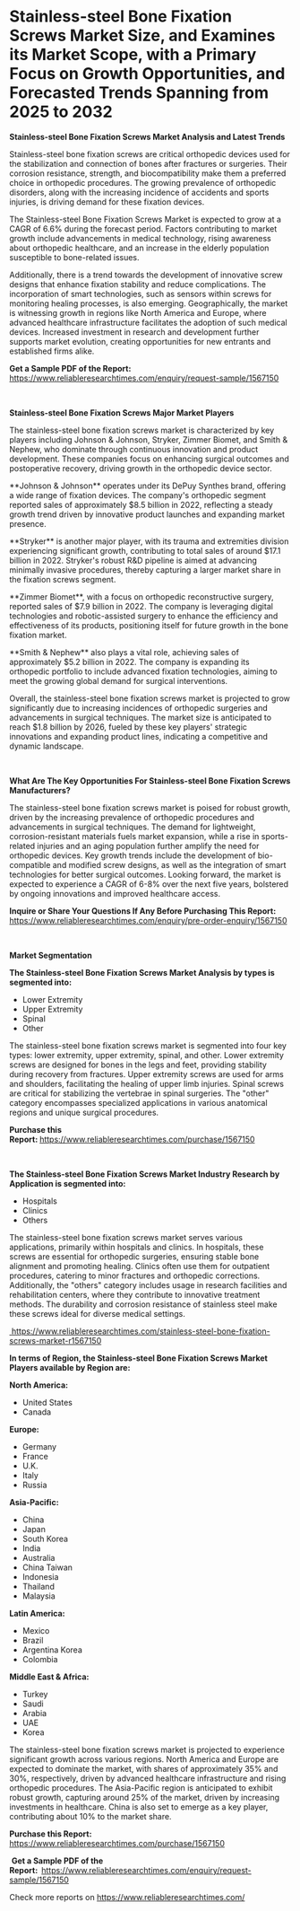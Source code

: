 <p><h1>Stainless-steel Bone Fixation Screws Market Size, and Examines its Market Scope, with a Primary Focus on Growth Opportunities, and Forecasted Trends Spanning from 2025 to 2032</h1></p><p><strong>Stainless-steel Bone Fixation Screws Market Analysis and Latest Trends</strong></p>
<p><p>Stainless-steel bone fixation screws are critical orthopedic devices used for the stabilization and connection of bones after fractures or surgeries. Their corrosion resistance, strength, and biocompatibility make them a preferred choice in orthopedic procedures. The growing prevalence of orthopedic disorders, along with the increasing incidence of accidents and sports injuries, is driving demand for these fixation devices.</p><p>The Stainless-steel Bone Fixation Screws Market is expected to grow at a CAGR of 6.6% during the forecast period. Factors contributing to market growth include advancements in medical technology, rising awareness about orthopedic healthcare, and an increase in the elderly population susceptible to bone-related issues. </p><p>Additionally, there is a trend towards the development of innovative screw designs that enhance fixation stability and reduce complications. The incorporation of smart technologies, such as sensors within screws for monitoring healing processes, is also emerging. Geographically, the market is witnessing growth in regions like North America and Europe, where advanced healthcare infrastructure facilitates the adoption of such medical devices. Increased investment in research and development further supports market evolution, creating opportunities for new entrants and established firms alike.</p></p>
<p><strong>Get a Sample PDF of the Report:&nbsp;</strong> <a href="https://www.reliableresearchtimes.com/enquiry/request-sample/1567150?utm_campaign=2714&utm_medium=2&utm_source=Github&utm_content=ia&utm_term=22032025&utm_id=stainless-steel-bone-fixation-screws">https://www.reliableresearchtimes.com/enquiry/request-sample/1567150</a></p>
<p>&nbsp;</p>
<p><strong>Stainless-steel Bone Fixation Screws Major Market Players</strong></p>
<p><p>The stainless-steel bone fixation screws market is characterized by key players including Johnson & Johnson, Stryker, Zimmer Biomet, and Smith & Nephew, who dominate through continuous innovation and product development. These companies focus on enhancing surgical outcomes and postoperative recovery, driving growth in the orthopedic device sector.</p><p>**Johnson & Johnson** operates under its DePuy Synthes brand, offering a wide range of fixation devices. The company's orthopedic segment reported sales of approximately $8.5 billion in 2022, reflecting a steady growth trend driven by innovative product launches and expanding market presence.</p><p>**Stryker** is another major player, with its trauma and extremities division experiencing significant growth, contributing to total sales of around $17.1 billion in 2022. Stryker's robust R&D pipeline is aimed at advancing minimally invasive procedures, thereby capturing a larger market share in the fixation screws segment.</p><p>**Zimmer Biomet**, with a focus on orthopedic reconstructive surgery, reported sales of $7.9 billion in 2022. The company is leveraging digital technologies and robotic-assisted surgery to enhance the efficiency and effectiveness of its products, positioning itself for future growth in the bone fixation market.</p><p>**Smith & Nephew** also plays a vital role, achieving sales of approximately $5.2 billion in 2022. The company is expanding its orthopedic portfolio to include advanced fixation technologies, aiming to meet the growing global demand for surgical interventions.</p><p>Overall, the stainless-steel bone fixation screws market is projected to grow significantly due to increasing incidences of orthopedic surgeries and advancements in surgical techniques. The market size is anticipated to reach $1.8 billion by 2026, fueled by these key players' strategic innovations and expanding product lines, indicating a competitive and dynamic landscape.</p></p>
<p>&nbsp;</p>
<p><strong>What Are The Key Opportunities For Stainless-steel Bone Fixation Screws Manufacturers?</strong></p>
<p><p>The stainless-steel bone fixation screws market is poised for robust growth, driven by the increasing prevalence of orthopedic procedures and advancements in surgical techniques. The demand for lightweight, corrosion-resistant materials fuels market expansion, while a rise in sports-related injuries and an aging population further amplify the need for orthopedic devices. Key growth trends include the development of bio-compatible and modified screw designs, as well as the integration of smart technologies for better surgical outcomes. Looking forward, the market is expected to experience a CAGR of 6-8% over the next five years, bolstered by ongoing innovations and improved healthcare access.</p></p>
<p><strong>Inquire or Share Your Questions If Any Before Purchasing This Report:</strong> <a href="https://www.reliableresearchtimes.com/enquiry/pre-order-enquiry/1567150?utm_campaign=2714&utm_medium=2&utm_source=Github&utm_content=ia&utm_term=22032025&utm_id=stainless-steel-bone-fixation-screws">https://www.reliableresearchtimes.com/enquiry/pre-order-enquiry/1567150</a></p>
<p>&nbsp;</p>
<p><strong>Market Segmentation</strong></p>
<p><strong>The Stainless-steel Bone Fixation Screws Market Analysis by types is segmented into:</strong></p>
<p><ul><li>Lower Extremity</li><li>Upper Extremity</li><li>Spinal</li><li>Other</li></ul></p>
<p><p>The stainless-steel bone fixation screws market is segmented into four key types: lower extremity, upper extremity, spinal, and other. Lower extremity screws are designed for bones in the legs and feet, providing stability during recovery from fractures. Upper extremity screws are used for arms and shoulders, facilitating the healing of upper limb injuries. Spinal screws are critical for stabilizing the vertebrae in spinal surgeries. The "other" category encompasses specialized applications in various anatomical regions and unique surgical procedures.</p></p>
<p><strong>Purchase this Report:&nbsp;</strong><a href="https://www.reliableresearchtimes.com/purchase/1567150?utm_campaign=2714&utm_medium=2&utm_source=Github&utm_content=ia&utm_term=22032025&utm_id=stainless-steel-bone-fixation-screws">https://www.reliableresearchtimes.com/purchase/1567150</a></p>
<p>&nbsp;</p>
<p><strong>The Stainless-steel Bone Fixation Screws Market Industry Research by Application is segmented into:</strong></p>
<p><ul><li>Hospitals</li><li>Clinics</li><li>Others</li></ul></p>
<p><p>The stainless-steel bone fixation screws market serves various applications, primarily within hospitals and clinics. In hospitals, these screws are essential for orthopedic surgeries, ensuring stable bone alignment and promoting healing. Clinics often use them for outpatient procedures, catering to minor fractures and orthopedic corrections. Additionally, the "others" category includes usage in research facilities and rehabilitation centers, where they contribute to innovative treatment methods. The durability and corrosion resistance of stainless steel make these screws ideal for diverse medical settings.</p></p>
<p><a href="https://www.reliableresearchtimes.com/stainless-steel-bone-fixation-screws-market-r1567150?utm_campaign=2714&utm_medium=2&utm_source=Github&utm_content=ia&utm_term=22032025&utm_id=stainless-steel-bone-fixation-screws">&nbsp;https://www.reliableresearchtimes.com/stainless-steel-bone-fixation-screws-market-r1567150</a></p>
<p><strong>In terms of Region, the Stainless-steel Bone Fixation Screws Market Players available by Region are:</strong></p>
<p>
    <p> <strong> North America: </strong>
        <ul>
            <li>United States</li>
            <li>Canada</li>
        </ul>
        </p> 
    <p> <strong> Europe: </strong>
        <ul>
            <li>Germany</li>
            <li>France</li>
            <li>U.K.</li>
            <li>Italy</li>
            <li>Russia</li>
        </ul>
        </p> 
    <p> <strong> Asia-Pacific: </strong>
        <ul>
            <li>China</li>
            <li>Japan</li>
            <li>South Korea</li>
            <li>India</li>
            <li>Australia</li>
            <li>China Taiwan</li>
            <li>Indonesia</li>
            <li>Thailand</li>
            <li>Malaysia</li>
        </ul>
        </p> 
    <p> <strong> Latin America: </strong>
        <ul>
            <li>Mexico</li>
            <li>Brazil</li>
            <li>Argentina Korea</li>
            <li>Colombia</li>
        </ul>
        </p> 
    <p> <strong> Middle East & Africa: </strong>
        <ul>
            <li>Turkey</li>
            <li>Saudi</li>
            <li>Arabia</li>
            <li>UAE</li>
            <li>Korea</li>
        </ul>
    </p>
    </p>
<p><p>The stainless-steel bone fixation screws market is projected to experience significant growth across various regions. North America and Europe are expected to dominate the market, with shares of approximately 35% and 30%, respectively, driven by advanced healthcare infrastructure and rising orthopedic procedures. The Asia-Pacific region is anticipated to exhibit robust growth, capturing around 25% of the market, driven by increasing investments in healthcare. China is also set to emerge as a key player, contributing about 10% to the market share.</p></p>
<p><strong>Purchase this Report: </strong><a href="https://www.reliableresearchtimes.com/purchase/1567150?utm_campaign=2714&utm_medium=2&utm_source=Github&utm_content=ia&utm_term=22032025&utm_id=stainless-steel-bone-fixation-screws">https://www.reliableresearchtimes.com/purchase/1567150</a></p>
<p>&nbsp;<strong>Get a Sample PDF of the Report:&nbsp;&nbsp;</strong><a href="https://www.reliableresearchtimes.com/enquiry/request-sample/1567150?utm_campaign=2714&utm_medium=2&utm_source=Github&utm_content=ia&utm_term=22032025&utm_id=stainless-steel-bone-fixation-screws">https://www.reliableresearchtimes.com/enquiry/request-sample/1567150</a></p>
<p><strong></strong></p>
<p>Check more reports on <a href="https://www.reliableresearchtimes.com/?utm_campaign=2714&utm_medium=2&utm_source=Github&utm_content=ia&utm_term=22032025&utm_id=stainless-steel-bone-fixation-screws">https://www.reliableresearchtimes.com/</a></p>